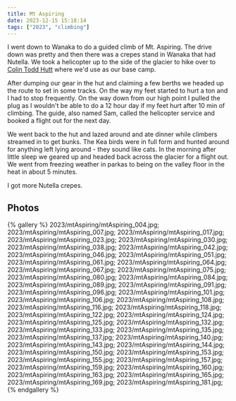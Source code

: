 ```yaml
---
title: Mt Aspiring
date: 2023-12-15 15:18:14
tags: ["2023", "climbing"]
---
```


I went down to Wanaka to do a guided climb of Mt. Aspiring. The drive down was pretty and then there was a crepes stand in Wanaka that had Nutella. We took a helicopter up to the side of the glacier to hike over to [Colin Todd Hutt](https://www.doc.govt.nz/parks-and-recreation/places-to-go/otago/places/mount-aspiring-national-park/things-to-do/huts/colin-todd-hut/) where we'd use as our base camp. 

After dumping our gear in the hut and claiming a few berths we headed up the route to set in some tracks. On the way my feet started to hurt a ton and I had to stop frequently. On the way down from our high point I pulled the plug as I wouldn't be able to do a 12 hour day if my feet hurt after 10 min of climbing. The guide, also named Sam, called the helicopter service and booked a flight out for the next day.

We went back to the hut and lazed around and ate dinner while climbers streamed in to get bunks. The Kea birds were in full form and hunted around for anything left lying around - they sound like cats. In the morning after little sleep we geared up and headed back across the glacier for a flight out. We went from freezing weather in parkas to being on the valley floor in the heat in about 5 minutes.

I got more Nutella crepes.

## Photos

{% gallery %}
2023/mtAspiring/mtAspiring_004.jpg;
2023/mtAspiring/mtAspiring_007.jpg;
2023/mtAspiring/mtAspiring_017.jpg;
2023/mtAspiring/mtAspiring_023.jpg;
2023/mtAspiring/mtAspiring_030.jpg;
2023/mtAspiring/mtAspiring_038.jpg;
2023/mtAspiring/mtAspiring_042.jpg;
2023/mtAspiring/mtAspiring_046.jpg;
2023/mtAspiring/mtAspiring_051.jpg;
2023/mtAspiring/mtAspiring_061.jpg;
2023/mtAspiring/mtAspiring_064.jpg;
2023/mtAspiring/mtAspiring_067.jpg;
2023/mtAspiring/mtAspiring_075.jpg;
2023/mtAspiring/mtAspiring_080.jpg;
2023/mtAspiring/mtAspiring_084.jpg;
2023/mtAspiring/mtAspiring_089.jpg;
2023/mtAspiring/mtAspiring_091.jpg;
2023/mtAspiring/mtAspiring_096.jpg;
2023/mtAspiring/mtAspiring_101.jpg;
2023/mtAspiring/mtAspiring_106.jpg;
2023/mtAspiring/mtAspiring_108.jpg;
2023/mtAspiring/mtAspiring_116.jpg;
2023/mtAspiring/mtAspiring_118.jpg;
2023/mtAspiring/mtAspiring_122.jpg;
2023/mtAspiring/mtAspiring_124.jpg;
2023/mtAspiring/mtAspiring_125.jpg;
2023/mtAspiring/mtAspiring_132.jpg;
2023/mtAspiring/mtAspiring_133.jpg;
2023/mtAspiring/mtAspiring_135.jpg;
2023/mtAspiring/mtAspiring_137.jpg;
2023/mtAspiring/mtAspiring_140.jpg;
2023/mtAspiring/mtAspiring_143.jpg;
2023/mtAspiring/mtAspiring_144.jpg;
2023/mtAspiring/mtAspiring_150.jpg;
2023/mtAspiring/mtAspiring_153.jpg;
2023/mtAspiring/mtAspiring_155.jpg;
2023/mtAspiring/mtAspiring_157.jpg;
2023/mtAspiring/mtAspiring_159.jpg;
2023/mtAspiring/mtAspiring_160.jpg;
2023/mtAspiring/mtAspiring_163.jpg;
2023/mtAspiring/mtAspiring_165.jpg;
2023/mtAspiring/mtAspiring_169.jpg;
2023/mtAspiring/mtAspiring_181.jpg;
{% endgallery %}

